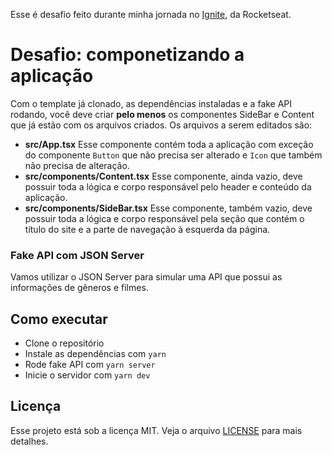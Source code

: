 Esse é desafio feito durante minha jornada no [Ignite](https://www.rocketseat.com.br/ignite), da Rocketseat.

# Desafio: componetizando a aplicação

Com o template já clonado, as dependências instaladas e a fake API rodando, você deve criar **pelo menos** os componentes SideBar e Content que já estão com os arquivos criados. Os arquivos a serem editados são:
- **src/App.tsx**
Esse componente contém toda a aplicação com exceção do componente `Button` que não precisa ser alterado e `Icon` que também não precisa de alteração.
- **src/components/Content.tsx**
Esse componente, ainda vazio, deve possuir toda a lógica e corpo responsável pelo header e conteúdo da aplicação.
- **src/components/SideBar.tsx**
Esse componente, também vazio, deve possuir toda a lógica e corpo responsável pela seção que contém o título do site e a parte de navegação à esquerda da página.

### Fake API com JSON Server

Vamos utilizar o JSON Server para simular uma API que possui as informações de gêneros e filmes. 

## Como executar

- Clone o repositório
- Instale as dependências com `yarn`
- Rode fake API com `yarn server`
- Inicie o servidor com `yarn dev`

## Licença

Esse projeto está sob a licença MIT. Veja o arquivo [LICENSE](LICENSE.md) para mais detalhes.
